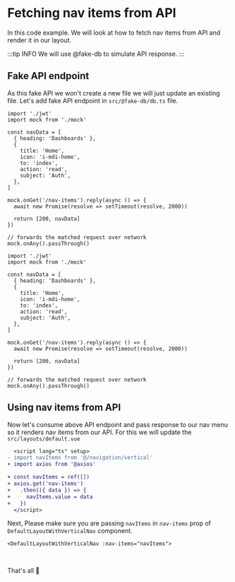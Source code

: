 # Fetching nav items from API

In this code example. We will look at how to fetch nav items from API and render it in our layout.

<!-- TODO: Use starter-kit for code examples -->

:::tip INFO
We will use @fake-db to simulate API response.
:::

## Fake API endpoint

As this fake API we won't create a new file we will just update an existing file. Let's add fake API endpoint in `src/@fake-db/db.ts` file.

<code-group>
<code-block title="TS">

```ts{4-19}
import './jwt'
import mock from './mock'

const navData = [
  { heading: 'Dashboards' },
  {
    title: 'Home',
    icon: 'i-mdi-home',
    to: 'index',
    action: 'read',
    subject: 'Auth',
  },
]

mock.onGet('/nav-items').reply(async () => {
  await new Promise(resolve => setTimeout(resolve, 2000))

  return [200, navData]
})

// forwards the matched request over network
mock.onAny().passThrough()
```

</code-block>

<code-block title="JS">

```js{4-19}
import './jwt'
import mock from './mock'

const navData = [
  { heading: 'Dashboards' },
  {
    title: 'Home',
    icon: 'i-mdi-home',
    to: 'index',
    action: 'read',
    subject: 'Auth',
  },
]

mock.onGet('/nav-items').reply(async () => {
  await new Promise(resolve => setTimeout(resolve, 2000))

  return [200, navData]
})

// forwards the matched request over network
mock.onAny().passThrough()
```

</code-block>
</code-group>

## Using nav items from API

Now let's consume above API endpoint and pass response to our nav menu so it renders nav items from our API. For this we will update the `src/layouts/default.vue`


```diff
  <script lang="ts" setup>
- import navItems from '@/navigation/vertical'
+ import axios from '@axios'

+ const navItems = ref([])
+ axios.get('nav-items')
+   .then(({ data }) => {
+     navItems.value = data
+   })
  </script>
```

Next, Please make sure you are passing `navItems` in `nav-items` prop of `DefaultLayoutWithVerticalNav` component.

```vue
<DefaultLayoutWithVerticalNav :nav-items="navItems">
```

<br>

That's all 🥳
